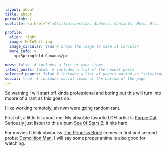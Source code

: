 ```yaml
---
layout: about
title: about
permalink: /
subtitle: <a href='#'>Affiliations</a>. Address. Contacts. Moto. Etc.

profile:
  align: right
  image: MeInSuit.jpg
  image_circular: true # crops the image to make it circular
  more_info: >
    <p>Springfeld Canada</p>

news: false  # includes a list of news items
latest_posts: false  # includes a list of the newest posts
selected_papers: false # includes a list of papers marked as "selected={true}"
social: true  # includes social icons at the bottom of the page
---
```


So warning I will start off kinda professional and boring but this will turn into moore of a rant as this goes on. 

I like working remotely, ah nvm were going random rant. 

First off, a little bit about me. My absolute favorite LOFI artist is <a href="https://open.spotify.com/artist/73aKnLT4O8G2pBEfdlQzrE?si=xYgIXkTSQGGEYd6KbhMFCg" target="_blank">Purple Cat</a>. Seriously just listen to this album <a href="https://open.spotify.com/album/7A5vVrxjCelpOMceajwqJ2?si=wkWQab_STDGcSuieH21xUg" target="_blank">Sea Of Stars 2</a>; it hits hard. 



For movies I think obvioulsy <a href="https://www.imdb.com/title/tt0093779/?ref_=ext_shr_lnk" target="_blank">The Princess Bride</a> comes in first and second probs: <a href="https://www.imdb.com/title/tt0106697/" target="_blank">Demolition Man</a>. I will say some proper anime is also good for watching. 



